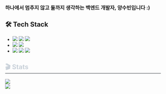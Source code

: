 ### 하나에서 멈추지 않고 둘까지 생각하는 백엔드 개발자, 양수빈입니다 :)

## 🛠 Tech Stack
- <img src="https://img.shields.io/badge/JAVA-007396?style=flat&logo=Java&logoColor=white"/> <img src="https://img.shields.io/badge/Python-3776AB?style=flat&logo=Python&logoColor=white"/> <img src="https://img.shields.io/badge/C/C++-A8B9CC?style=flat&logo=C&logoColor=white"/> <br>
- <img src="https://img.shields.io/badge/Spring Boot-6DB33F?style=flat&logo=SpringBoot&logoColor=white"/> <img src="https://img.shields.io/badge/Django-092E20?style=flat&logo=Django&logoColor=white"/>  <br>
- <img src="https://img.shields.io/badge/HTML5-E34F26?style=flat&logo=HTML5&logoColor=white"/> <img src="https://img.shields.io/badge/CSS3-1572B6?style=flat&logo=CSS3&logoColor=white"/> <img src="https://img.shields.io/badge/JavaScript-F7DF1E?style=flat&logo=JavaScript&logoColor=white"/> 

<div style="text-align: left;"> 
    <h2 style="border-bottom: 1px solid #21262d; color: #c9d1d9;"> 🎬 Stats </h2> <div style="text-align: left;"> 
        <img src="https://github-readme-stats.vercel.app/api?username=ppparkta&show_icons=true&theme=flag-india" /> <br>
        <img src="https://github-readme-stats.vercel.app/api/top-langs/?username=ppparkta&layout=compact&bg_color=180,000000,&title_color=000000&text_color=000000" /> 
    </div> 
</div>

